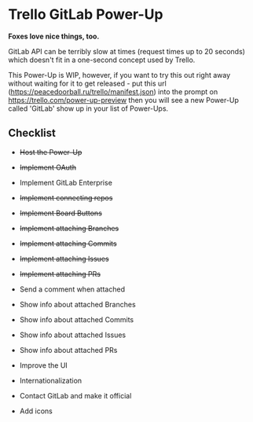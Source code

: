 # Trello GitLab Power-Up

**Foxes love nice things, too.**

GitLab API can be terribly slow at times (request times up to 20 seconds) which doesn't fit in a one-second concept used by Trello.

This Power-Up is WIP, however, if you want to try this out right away without waiting for it to get released - put this url (https://peacedoorball.ru/trello/manifest.json) into the prompt on https://trello.com/power-up-preview then you will see a new Power-Up called 'GitLab' show up in your list of Power-Ups.

## Checklist

- ~~Host the Power-Up~~

- ~~Implement OAuth~~

- Implement GitLab Enterprise

- ~~Implement connecting repos~~

- ~~Implement Board Buttons~~

- ~~Implement attaching Branches~~

- ~~Implement attaching Commits~~

- ~~Implement attaching Issues~~

- ~~Implement attaching PRs~~

- Send a comment when attached

- Show info about attached Branches

- Show info about attached Commits

- Show info about attached Issues

- Show info about attached PRs

- Improve the UI

- Internationalization

- Contact GitLab and make it official

- Add icons